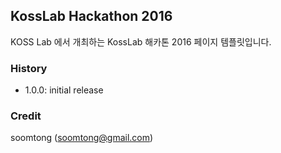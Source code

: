 ## KossLab Hackathon 2016 

KOSS Lab 에서 개최하는 KossLab 해카톤 2016 페이지 템플릿입니다.

### History

- 1.0.0: initial release

### Credit

soomtong (soomtong@gmail.com)